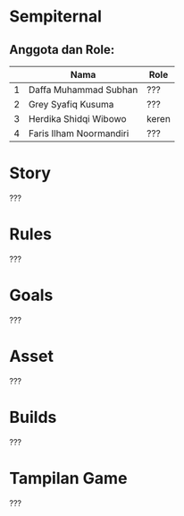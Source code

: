 # Sempiternal

## Anggota dan Role:
<table>
    <thead>
        <tr>
            <th></th>
            <th>Nama</th>
            <th>Role</th>
        </tr>
    </thead>
    <tbody>
        <tr>
            <td>1</td>
            <td>Daffa Muhammad Subhan</td>
            <td>???</td>
        </tr>
        <tr>
            <td>2</td>
            <td>Grey Syafiq Kusuma</td>
            <td>???</td>
        </tr>
        <tr>
            <td>3</td>
            <td>Herdika Shidqi Wibowo</td>
            <td>keren</td>
        </tr>
        <tr>
            <td>4</td>
            <td>Faris Ilham Noormandiri</td>
            <td>???</td>
        </tr>
    </tbody>
</table>

# Story
???

# Rules
???

# Goals
???

# Asset
???

# Builds
???

# Tampilan Game
???
